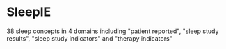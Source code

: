 # SleepIE

38 sleep concepts in 4 domains including "patient reported", "sleep study results", "sleep study indicators" and "therapy indicators"
